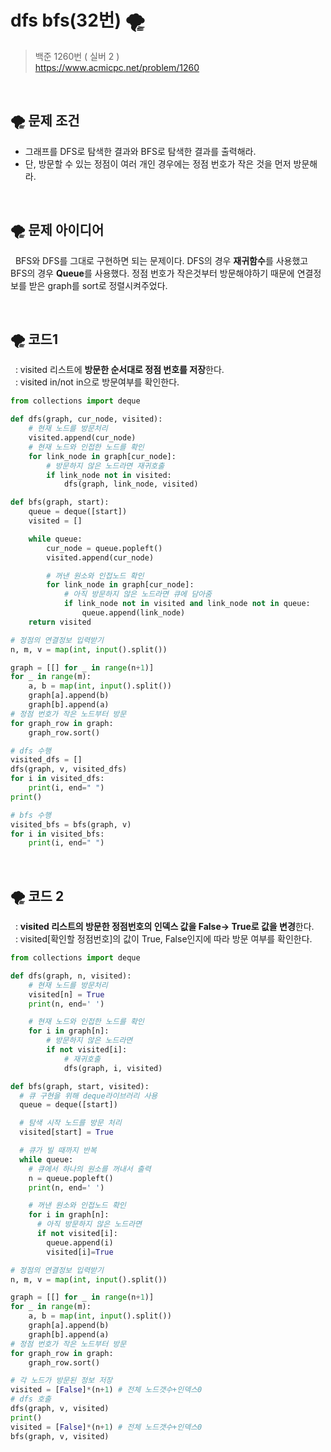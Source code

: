 # dfs bfs(32번) 🌪️

> 백준 1260번 ( 실버 2 )   
> https://www.acmicpc.net/problem/1260

<br>

## 🌪️ 문제 조건

- 그래프를 DFS로 탐색한 결과와 BFS로 탐색한 결과를 출력해라.
- 단, 방문할 수 있는 정점이 여러 개인 경우에는 정점 번호가 작은 것을 먼저 방문해라.

<br>

## 🌪️ 문제 아이디어

&nbsp; BFS와 DFS를 그대로 구현하면 되는 문제이다. DFS의 경우 **재귀함수**를 사용했고 BFS의 경우 **Queue**를 사용했다. 정점 번호가 작은것부터 방문해야하기 때문에 연결정보를 받은 graph를 sort로 정렬시켜주었다.

<br>

## 🌪️ 코드1
&nbsp; : visited 리스트에 **방문한 순서대로 정점 번호를 저장**한다.   
&nbsp; : visited in/not in으로 방문여부를 확인한다.

```python
from collections import deque

def dfs(graph, cur_node, visited):
    # 현재 노드를 방문처리
    visited.append(cur_node)
    # 현재 노드와 인접한 노드를 확인
    for link_node in graph[cur_node]:
        # 방문하지 않은 노드라면 재귀호출
        if link_node not in visited:
            dfs(graph, link_node, visited)

def bfs(graph, start):
    queue = deque([start])
    visited = []

    while queue:
        cur_node = queue.popleft()
        visited.append(cur_node)

        # 꺼낸 원소와 인접노드 확인
        for link_node in graph[cur_node]:
            # 아직 방문하지 않은 노드라면 큐에 담아줌
            if link_node not in visited and link_node not in queue:
                queue.append(link_node)
    return visited

# 정점의 연결정보 입력받기
n, m, v = map(int, input().split())

graph = [[] for _ in range(n+1)]
for _ in range(m):
    a, b = map(int, input().split())
    graph[a].append(b)
    graph[b].append(a)
# 정점 번호가 작은 노드부터 방문
for graph_row in graph:
    graph_row.sort()

# dfs 수행
visited_dfs = []
dfs(graph, v, visited_dfs)
for i in visited_dfs:
    print(i, end=" ")
print()

# bfs 수행
visited_bfs = bfs(graph, v)
for i in visited_bfs:
    print(i, end=" ")
```

<br>

## 🌪️ 코드 2
&nbsp; : **visited 리스트의 방문한 정점번호의 인덱스 값을 False→ True로 값을 변경**한다.   
&nbsp; : visited[확인할 정점번호]의 값이 True, False인지에 따라 방문 여부를 확인한다.


```python
from collections import deque

def dfs(graph, n, visited):
    # 현재 노드를 방문처리
    visited[n] = True
    print(n, end=' ')

    # 현재 노드와 인접한 노드를 확인
    for i in graph[n]:
        # 방문하지 않은 노드라면
        if not visited[i]:
            # 재귀호출
            dfs(graph, i, visited)

def bfs(graph, start, visited):
  # 큐 구현을 위해 deque라이브러리 사용
  queue = deque([start])

  # 탐색 시작 노드를 방문 처리
  visited[start] = True

  # 큐가 빌 때까지 반복
  while queue:
    # 큐에서 하나의 원소를 꺼내서 출력
    n = queue.popleft()
    print(n, end=' ')

    # 꺼낸 원소와 인접노드 확인
    for i in graph[n]:
      # 아직 방문하지 않은 노드라면
      if not visited[i]:
        queue.append(i)
        visited[i]=True

# 정점의 연결정보 입력받기
n, m, v = map(int, input().split())

graph = [[] for _ in range(n+1)]
for _ in range(m):
    a, b = map(int, input().split())
    graph[a].append(b)
    graph[b].append(a)
# 정점 번호가 작은 노드부터 방문
for graph_row in graph:
    graph_row.sort()

# 각 노드가 방문된 정보 저장
visited = [False]*(n+1) # 전체 노드갯수+인덱스0
# dfs 호출
dfs(graph, v, visited)
print()
visited = [False]*(n+1) # 전체 노드갯수+인덱스0
bfs(graph, v, visited)
```